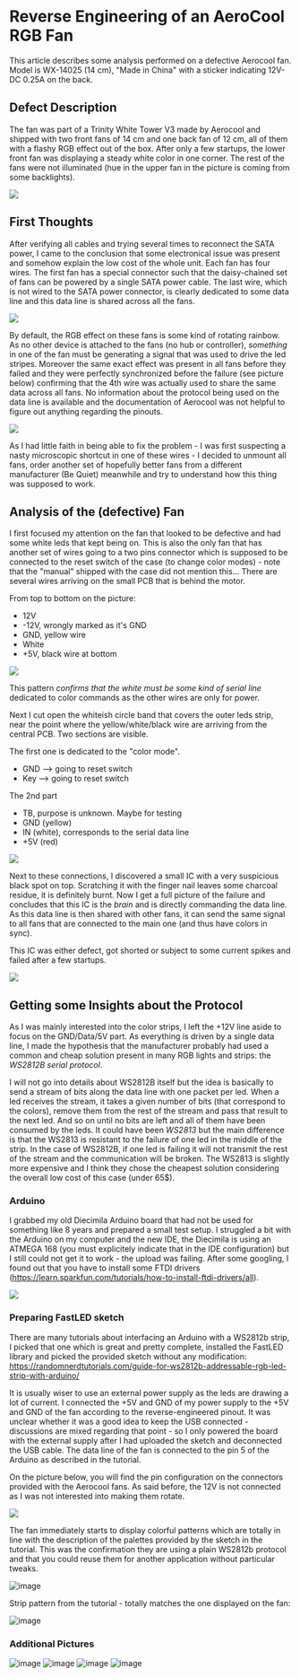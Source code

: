 # Reverse Engineering of an AeroCool RGB Fan 

This article describes some analysis performed on a defective Aerocool fan. Model is WX-14025 (14 cm), "Made in China" with a sticker indicating 12V-DC 0.25A on the back. 

## Defect Description
The fan was part of a Trinity White Tower V3 made by Aerocool and shipped with two front fans of 14 cm and one back fan of 12 cm, all of them with a flashy RGB effect out of the box. After only a few startups, the lower front fan was displaying a steady white color in one corner. The rest of the fans were not illuminated (hue in the upper fan in the picture is coming from some backlights). 

<img src="https://user-images.githubusercontent.com/12449790/222844467-a7b4a56f-69a4-4225-8512-cd9ee8be95d3.png" >

## First Thoughts
After verifying all cables and trying several times to reconnect the SATA power, I came to the conclusion that some electronical issue was present and somehow explain the low cost of the whole unit. Each fan has four wires. The first fan has a special connector such that the daisy-chained set of fans can be powered by a single SATA power cable. The last wire, which is not wired to the SATA power connector, is clearly dedicated to some data line and this data line is shared across all the fans.

<img src="https://user-images.githubusercontent.com/12449790/222847108-f93eb58c-3733-4bc3-81fd-aeeb27f4ec28.png" >

By default, the RGB effect on these fans is some kind of rotating rainbow. As no other device is attached to the fans (no hub or controller), *something* in one of the fan must be generating a signal that was used to drive the led stripes. Moreover the same exact effect was present in all fans before they failed and they were perfectly synchronized before the failure (see picture below) confirming that the 4th wire was actually used to share the same data across all fans. No information about the protocol being used on the data line is available and the documentation of Aerocool was not helpful to figure out anything regarding the pinouts.

<img src="https://user-images.githubusercontent.com/12449790/222851897-d08e5391-6db4-41fa-987f-d0d9c0ed86b9.png"  /> 

As I had little faith in being able to fix the problem - I was first suspecting a nasty microscopic shortcut in one of these wires - I decided to unmount all fans, order another set of hopefully better fans from a different manufacturer (Be Quiet) meanwhile and try to understand how this thing was supposed to work.

## Analysis of the (defective) Fan
I first focused my attention on the fan that looked to be defective and had some white leds that kept being on. This is also the only fan that has another set of wires going to a two pins connector which is supposed to be connected to the reset switch of the case (to change color modes) - note that the "manual" shipped with the case did not mention this... There are several wires arriving on the small PCB that is behind the motor.

From top to bottom on the picture:
* 12V
* -12V, wrongly marked as it's GND
* GND, yellow wire
* White
* +5V, black wire at bottom
<img src="https://user-images.githubusercontent.com/12449790/223825532-b59d7e27-6e44-4b00-95dc-e715f6ed67d0.png"  /> 

This pattern *confirms that the white must be some kind of serial line* dedicated to color commands as the other wires are only for power.

Next I cut open the whiteish circle band that covers the outer leds strip, near the point where the yellow/white/black wire are arriving from the central PCB. 
Two sections are visible. 

The first one is dedicated to the "color mode".
* GND --> going to reset switch
* Key --> going to reset switch

The 2nd part
* TB, purpose is unknown. Maybe for testing
* GND (yellow)
* IN (white), corresponds to the serial data line 
* +5V (red)
<img src="https://user-images.githubusercontent.com/12449790/223826454-7d1ffd0f-6624-44f2-a5d4-564fff089b72.png" />

Next to these connections, I discovered a small IC with a very suspicious black spot on top. Scratching it with the finger nail leaves some charcoal residue, it is definitely burnt. Now I get a full picture of the failure and concludes that this IC is the *brain* and is directly commanding the data line. As this data line is then shared with other fans, it can send the same signal to all fans that are connected to the main one (and thus have colors in sync).

This IC was either defect, got shorted or subject to some current spikes and failed after a few startups.

<img src="https://user-images.githubusercontent.com/12449790/223828801-5eb8812a-428b-4933-a45e-4352ddba71d0.png" />

## Getting some Insights about the Protocol
As I was mainly interested into the color strips, I left the +12V line aside to focus on the GND/Data/5V part. As everything is driven by a single data line, I made the hypothesis that the manufacturer probably had used a common and cheap solution present in many RGB lights and strips: the *WS2812B serial protocol*. 

I will not go into details about WS2812B itself but the idea is basically to send a stream of bits along the data line with one packet per led. When a led receives the stream, it takes a given number of bits (that correspond to the colors), remove them from the rest of the stream and pass that result to the next led. And so on until no bits are left and all of them have been consumed by the leds. It could have been *WS2813* but the main difference is that the WS2813 is resistant to the failure of one led in the middle of the strip. In the case of WS2812B, if one led is failing it will not transmit the rest of the stream and the communication will be broken. The WS2813 is slightly more expensive and I think they chose the cheapest solution considering the overall low cost of this case (under 65$).

### Arduino
I grabbed my old Diecimila Arduino board that had not be used for something like 8 years and prepared a small test setup. I struggled a bit with the Arduino on my computer and the new IDE, the Diecimila is using an ATMEGA 168 (you must explicitely indicate that in the IDE configuration) but I still could not get it to work - the upload was failing. After some googling, I found out that you  have to install some FTDI drivers (https://learn.sparkfun.com/tutorials/how-to-install-ftdi-drivers/all).

<img src="https://user-images.githubusercontent.com/12449790/224155456-6408333d-b909-44c4-9687-42769fbb8161.png" />

### Preparing FastLED sketch
There are many tutorials about interfacing an Arduino with a WS2812b strip, I picked that one which is great and pretty complete, installed the FastLED library and picked the provided sketch without any modification: https://randomnerdtutorials.com/guide-for-ws2812b-addressable-rgb-led-strip-with-arduino/

It is usually wiser to use an external power supply as the leds are drawing a lot of current. I connected the +5V and GND of my power supply to the +5V and GND of the fan according to the reverse-engineered pinout. It was unclear whether it was a good idea to keep the USB connected - discussions are mixed regarding that point - so I only powered the board with the external supply after I had uploaded the sketch and deconnected the USB cable. The data line of the fan is connected to the pin 5 of the Arduino as described in the tutorial.

On the picture below, you will find the pin configuration on the connectors provided with the Aerocool fans. As said before, the 12V is not connected as I was not interested into making them rotate.

<img src="https://user-images.githubusercontent.com/12449790/224157893-d9a9e226-cf2c-4ca9-b017-b48bd0095aea.png" />

The fan immediately starts to display colorful patterns which are totally in line with the description of the palettes provided by the sketch in the tutorial. This was the confirmation they are using a plain WS2812b protocol and that you could reuse them for another application without particular tweaks.

![image](https://user-images.githubusercontent.com/12449790/224158316-af110d06-7fef-4594-8eda-dbde8aa05a94.png)

Strip pattern from the tutorial - totally matches the one displayed on the fan:

![image](https://user-images.githubusercontent.com/12449790/224158504-3c7ea556-563c-4216-9bba-c37443bb112f.png)


### Additional Pictures

![image](https://user-images.githubusercontent.com/12449790/224158198-835b88aa-a8f7-41c2-8831-3bbe517c28d4.png)
![image](https://user-images.githubusercontent.com/12449790/224158248-814045e9-ecb4-48c2-8f55-8510fe908ca8.png)
![image](https://user-images.githubusercontent.com/12449790/224158276-06db4fbc-221b-48c1-906e-b1cdb99f7a3c.png)
![image](https://user-images.githubusercontent.com/12449790/224159801-f362fead-0065-4ad7-adbe-57070c7b0f89.png)
